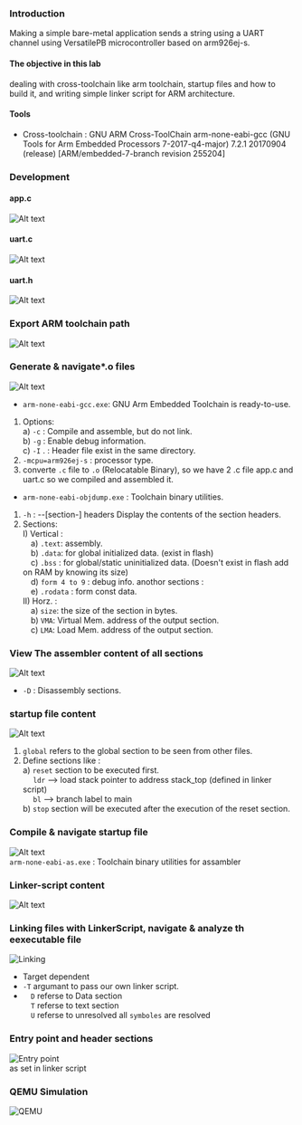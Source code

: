 ### Introduction 
Making a simple bare-metal application sends a string using a UART channel using VersatilePB microcontroller based on arm926ej-s.

#### The objective in this lab  
dealing with cross-toolchain like arm toolchain, startup files and how to build it, and writing simple linker script for ARM architecture.
#### Tools
* Cross-toolchain : GNU ARM Cross-ToolChain
                    arm-none-eabi-gcc (GNU Tools for Arm Embedded Processors 7-2017-q4-major) 7.2.1 20170904 (release) [ARM/embedded-7-branch revision 255204]
### Development 

#### app.c
![Alt text](images/app.c.png)

#### uart.c
![Alt text](images/uart.c.png) 

#### uart.h
![Alt text](images/uart.h.png)

### Export ARM toolchain path
![Alt text](images/1.png)

### Generate & navigate*.o files
![Alt text](images/2.png)
 * `arm-none-eabi-gcc.exe`: GNU Arm Embedded Toolchain is ready-to-use.  
 1) Options:    
    a) `-c` :  Compile and assemble, but do not link.  
    b) `-g` :  Enable debug information.  
    c) `-I` . : Header file exist in the same directory.   
2)  `-mcpu=arm926ej-s` : processor type.  
3) converte `.c` file to `.o` (Relocatable Binary), so we have 2 .c file app.c and uart.c so we compiled and assembled it.

* `arm-none-eabi-objdump.exe` : Toolchain binary utilities.  
1) `-h` : --[section-] headers  Display the contents of the section headers.  
2) Sections:   
    I) Vertical :   
        &emsp;a) `.text`:  assembly.  
        &emsp;b) `.data`: for global initialized data.   (exist in flash)  
        &emsp;c) `.bss` : for global/static uninitialized data. (Doesn't exist in flash add on RAM by knowing its size)  
        &emsp;d) `form 4 to 9` : debug info. 
        anothor sections :  
        &emsp;e) `.rodata` : form const data.  
    II) Horz. :   
         &emsp;a) `size`: the size of the section in bytes.  
         &emsp;b) `VMA`: Virtual Mem. address of the output section.  
         &emsp;c) `LMA`: Load Mem. address of the output section.

### View The assembler content of all sections
![Alt text](images/3.png)
* `-D` :  Disassembly sections.


### startup file content   
![Alt text](images/startup.s.png)  
1) `global` refers to the global section to be seen from other files.
2) Define sections like :  
    a) `reset` section to be executed first.    
        &emsp;    `ldr` --> load stack pointer to address stack_top (defined in linker script)  
        &emsp;    `bl` --> branch label to main  
    b) `stop` section will be executed after the execution of the reset section.  

### Compile & navigate startup file    
![Alt text](images/5.png)  
 `arm-none-eabi-as.exe` : Toolchain binary utilities for assambler
 
### Linker-script content 
![Alt text](images/linker-script.png)

### Linking files with LinkerScript, navigate & analyze th eexecutable file
![Linking](images/6.png)  
* Target dependent
* `-T` argumant to pass our own linker script.  
* &emsp;`D` referse to Data section   
  &emsp;`T` referse to text section  
  &emsp;`U` referse to unresolved 
  all `symboles` are resolved
  
### Entry point and header sections 
![Entry point](images/7.png)  
as set in linker script  


### QEMU Simulation

![QEMU](images/8%20last.png)  

